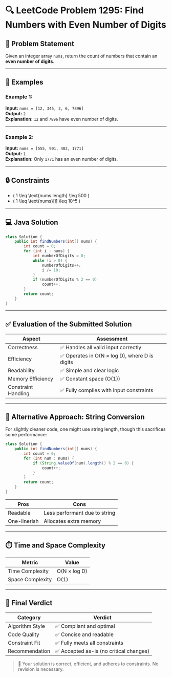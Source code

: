 # 🔍 LeetCode Problem 1295: Find Numbers with Even Number of Digits

## 📘 Problem Statement

Given an integer array `nums`, return the count of numbers that contain an **even number of digits**.

---

## 🧪 Examples

### Example 1:
**Input:** `nums = [12, 345, 2, 6, 7896]`  
**Output:** `2`  
**Explanation:** `12` and `7896` have even number of digits.

---

### Example 2:
**Input:** `nums = [555, 901, 482, 1771]`  
**Output:** `1`  
**Explanation:** Only `1771` has an even number of digits.

---

## 🔒 Constraints

- \( 1 \leq \text{nums.length} \leq 500 \)
- \( 1 \leq \text{nums}[i] \leq 10^5 \)

---

## 💻 Java Solution

```java
class Solution {
    public int findNumbers(int[] nums) {
        int count = 0;
        for (int i : nums) {
            int numberOfDigits = 0;
            while (i > 0) {
                numberOfDigits++;
                i /= 10;
            }
            if (numberOfDigits % 2 == 0)
                count++;
        }
        return count;
    }
}
```

---

## ✅ Evaluation of the Submitted Solution

| Aspect              | Assessment                                  |
|---------------------|---------------------------------------------|
| Correctness         | ✅ Handles all valid input correctly         |
| Efficiency          | ✅ Operates in O(N × log D), where D is digits |
| Readability         | ✅ Simple and clear logic                    |
| Memory Efficiency   | ✅ Constant space (O(1))                     |
| Constraint Handling | ✅ Fully complies with input constraints     |

---

## 🧠 Alternative Approach: String Conversion

For slightly cleaner code, one might use string length, though this sacrifices some performance:

```java
class Solution {
    public int findNumbers(int[] nums) {
        int count = 0;
        for (int num : nums) {
            if (String.valueOf(num).length() % 2 == 0) {
                count++;
            }
        }
        return count;
    }
}
```

| Pros         | Cons                          |
|--------------|-------------------------------|
| Readable     | Less performant due to string |
| One-linerish | Allocates extra memory        |

---

## ⏱️ Time and Space Complexity

| Metric           | Value         |
|------------------|---------------|
| Time Complexity  | O(N × log D)  |
| Space Complexity | O(1)          |

---

## 🧾 Final Verdict

| Category        | Verdict                                  |
|------------------|-------------------------------------------|
| Algorithm Style  | ✅ Compliant and optimal                  |
| Code Quality     | ✅ Concise and readable                   |
| Constraint Fit   | ✅ Fully meets all constraints            |
| Recommendation   | ✅ Accepted as-is (no critical changes)   |

> 📌 Your solution is correct, efficient, and adheres to constraints. No revision is necessary.
